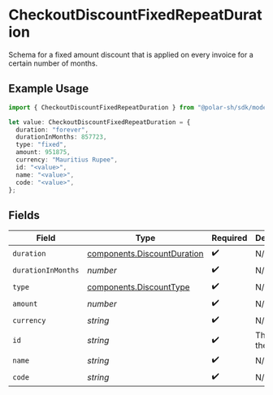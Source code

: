 # CheckoutDiscountFixedRepeatDuration

Schema for a fixed amount discount that is applied on every invoice
for a certain number of months.

## Example Usage

```typescript
import { CheckoutDiscountFixedRepeatDuration } from "@polar-sh/sdk/models/components";

let value: CheckoutDiscountFixedRepeatDuration = {
  duration: "forever",
  durationInMonths: 857723,
  type: "fixed",
  amount: 951875,
  currency: "Mauritius Rupee",
  id: "<value>",
  name: "<value>",
  code: "<value>",
};
```

## Fields

| Field                                                                      | Type                                                                       | Required                                                                   | Description                                                                |
| -------------------------------------------------------------------------- | -------------------------------------------------------------------------- | -------------------------------------------------------------------------- | -------------------------------------------------------------------------- |
| `duration`                                                                 | [components.DiscountDuration](../../models/components/discountduration.md) | :heavy_check_mark:                                                         | N/A                                                                        |
| `durationInMonths`                                                         | *number*                                                                   | :heavy_check_mark:                                                         | N/A                                                                        |
| `type`                                                                     | [components.DiscountType](../../models/components/discounttype.md)         | :heavy_check_mark:                                                         | N/A                                                                        |
| `amount`                                                                   | *number*                                                                   | :heavy_check_mark:                                                         | N/A                                                                        |
| `currency`                                                                 | *string*                                                                   | :heavy_check_mark:                                                         | N/A                                                                        |
| `id`                                                                       | *string*                                                                   | :heavy_check_mark:                                                         | The ID of the object.                                                      |
| `name`                                                                     | *string*                                                                   | :heavy_check_mark:                                                         | N/A                                                                        |
| `code`                                                                     | *string*                                                                   | :heavy_check_mark:                                                         | N/A                                                                        |